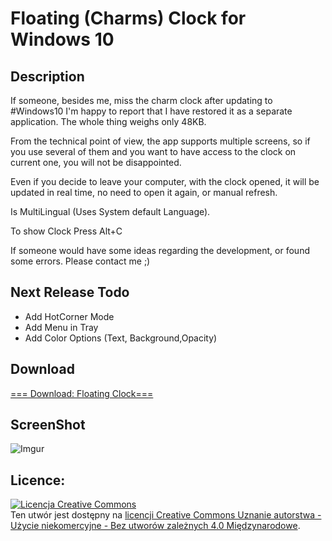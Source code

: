 # Floating (Charms) Clock for Windows 10 

## Description
If someone, besides me, miss the charm clock after updating to ‪#‎Windows10‬ I'm happy to report that I have restored it as a separate application. The whole thing weighs only 48KB. 

From the technical point of view, the app supports multiple screens, so if you use several of them and you want to have access to the clock on current one, you will not be disappointed.

Even if you decide to leave your computer, with the clock opened, it will be updated in real time, no need to open it again, or manual refresh.

Is MultiLingual (Uses System default Language).

To show Clock Press Alt+C

If someone would have some ideas regarding the development, or found some errors. Please contact me ;)

## Next Release Todo
* Add HotCorner Mode
* Add Menu in Tray
* Add Color Options (Text, Background,Opacity)

## Download
[=== Download: Floating Clock===](https://github.com/BaalTech/Floating-Clock/releases/latest)
## ScreenShot
![Imgur](http://i.imgur.com/CRTL9Rj.png)
## Licence: 
<a rel="license" href="http://creativecommons.org/licenses/by-nc-nd/4.0/"><img alt="Licencja Creative Commons" style="border-width:0" src="https://i.creativecommons.org/l/by-nc-nd/4.0/88x31.png" /></a><br />Ten utwór jest dostępny na <a rel="license" href="http://creativecommons.org/licenses/by-nc-nd/4.0/">licencji Creative Commons Uznanie autorstwa - Użycie niekomercyjne - Bez utworów zależnych 4.0 Międzynarodowe</a>.
